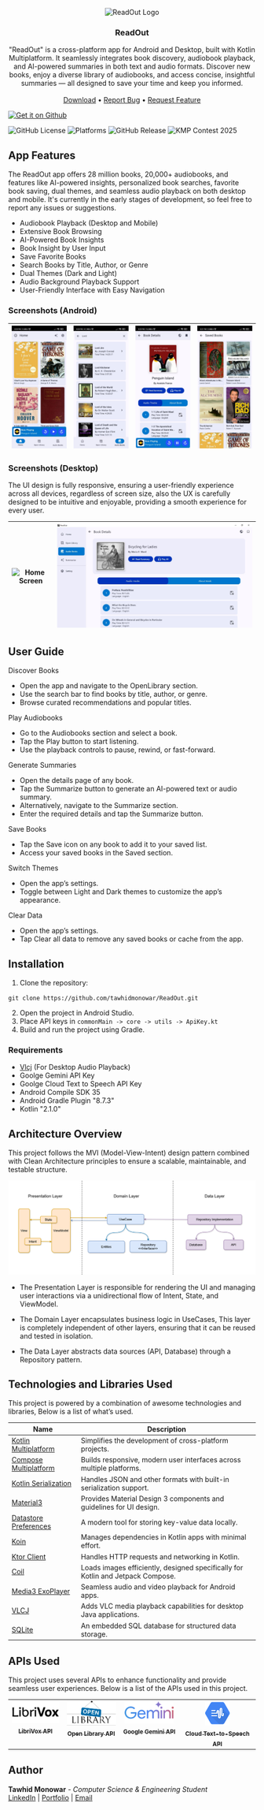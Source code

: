 <p align="center">
  <img src="https://github.com/user-attachments/assets/bf233e9a-0f3a-4218-9791-18574a45565e" alt="ReadOut Logo" width="120">
</p>
<h3 align="center">ReadOut</h3>
<p align="center">
"ReadOut" is a cross-platform app for Android and Desktop, built with Kotlin Multiplatform. It seamlessly integrates book discovery, audiobook playback, and AI-powered summaries in both text and audio formats. Discover new books, enjoy a diverse library of audiobooks, and access concise, insightful summaries — all designed to save your time and keep you informed.
    <br/>
    <br/>
    <a href="https://github.com/tawhidmonowar/ReadOut/releases">Download</a>
    •
    <a href="https://github.com/tawhidmonowar/ReadOut/issues">Report Bug</a>
    •
    <a href="https://github.com/tawhidmonowar/ReadOut/issues">Request Feature</a>

</p>

<p align="left">
<a href="https://github.com/tawhidmonowar/ReadOut/releases">
    <img src="https://raw.githubusercontent.com/nucleus-ffm/foss_warn/main/docs/get-it-on-github.png"
    alt="Get it on Github"
    height="80">
</a>
</p>

![GitHub License](https://img.shields.io/github/license/tawhidmonowar/ReadOut)
![Platforms](https://img.shields.io/badge/Platforms-Android%20%7C%20Desktop-brightgreen)
![GitHub Release](https://img.shields.io/github/v/release/tawhidmonowar/ReadOut)
![KMP Contest 2025](https://img.shields.io/badge/KMP%20Contest%202025-B125EA)


## App Features
The ReadOut app offers 28 million books, 20,000+ audiobooks, and features like AI-powered insights, personalized book searches, favorite book saving, dual themes, and seamless audio playback on both desktop and mobile. It's currently in the early stages of development, so feel free to report any issues or suggestions.
- Audiobook Playback (Desktop and Mobile)
- Extensive Book Browsing
- AI-Powered Book Insights
- Book Insight by User Input
- Save Favorite Books
- Search Books by Title, Author, or Genre
- Dual Themes (Dark and Light)
- Audio Background Playback Support
- User-Friendly Interface with Easy Navigation

### Screenshots (Android)

|![Home Screen](https://github.com/tawhidmonowar/ReadOut/blob/main/readme/screenshots/0.jpg) | ![Search Screen](https://github.com/tawhidmonowar/ReadOut/blob/main/readme/screenshots/1.jpg) | ![Details Screen](https://github.com/tawhidmonowar/ReadOut/blob/main/readme/screenshots/3.jpg) |![Save Screen](https://github.com/tawhidmonowar/ReadOut/blob/main/readme/screenshots/2.jpg) |
|:-------------------:|:------------------------:|:-----------------:|:-----------------:|

### Screenshots (Desktop)

The UI design is fully responsive, ensuring a user-friendly experience across all devices, regardless of screen size, also the UX is carefully designed to be intuitive and enjoyable, providing a smooth experience for every user.

|![Home Screen](https://github.com/tawhidmonowar/ReadOut/blob/main/readme/screenshots/d2.gif) | ![Search Screen](https://github.com/tawhidmonowar/ReadOut/blob/main/readme/screenshots/d5.png) |
|:-------------------:|:------------------------:|

## User Guide

Discover Books

- Open the app and navigate to the OpenLibrary section.
- Use the search bar to find books by title, author, or genre.
- Browse curated recommendations and popular titles.

Play Audiobooks

- Go to the Audiobooks section and select a book.
- Tap the Play button to start listening.
- Use the playback controls to pause, rewind, or fast-forward.

Generate Summaries

- Open the details page of any book.
- Tap the Summarize button to generate an AI-powered text or audio summary.
- Alternatively, navigate to the Summarize section.
- Enter the required details and tap the Summarize button.

Save Books

- Tap the Save icon on any book to add it to your saved list.
- Access your saved books in the Saved section.

Switch Themes

- Open the app’s settings.
- Toggle between Light and Dark themes to customize the app’s appearance.

Clear Data

- Open the app’s settings.
- Tap Clear all data to remove any saved books or cache from the app.

## Installation

1. Clone the repository:
```
git clone https://github.com/tawhidmonowar/ReadOut.git
```
2. Open the project in Android Studio.
3. Place API keys in `commonMain -> core -> utils -> ApiKey.kt`
4. Build and run the project using Gradle.

### Requirements 
- [Vlcj](https://github.com/caprica/vlcj) (For Desktop Audio Playback)
- Goolge Gemini API Key
- Goolge Cloud Text to Speech API Key
- Android Compile SDK 35
- Android Gradle Plugin "8.7.3"
- Kotlin "2.1.0"

## Architecture Overview
This project follows the MVI (Model-View-Intent) design pattern combined with Clean Architecture principles to ensure a scalable, maintainable, and testable structure.

![image](https://github.com/tawhidmonowar/ReadOut/blob/main/readme/images/read_out_architecture.png)

* The Presentation Layer is responsible for rendering the UI and managing user interactions via a unidirectional flow of Intent, State, and ViewModel.

* The Domain Layer encapsulates business logic in UseCases, This layer is completely independent of other layers, ensuring that it can be reused and tested in isolation.

* The Data Layer abstracts data sources (API, Database) through a Repository pattern.



## Technologies and Libraries Used

This project is powered by a combination of awesome technologies and libraries, Below is a list of what’s used.

| Name                                      | Description                                                  |
|-------------------------------------------|--------------------------------------------------------------|
| [Kotlin Multiplatform](https://kotlinlang.org/docs/multiplatform.html) | Simplifies the development of cross-platform projects.       |
| [Compose Multiplatform](https://www.jetbrains.com/compose-multiplatform) | Builds responsive, modern user interfaces across multiple platforms. |
| [Kotlin Serialization](https://kotlinlang.org/docs/serialization.html) | Handles JSON and other formats with built-in serialization support. |
| [Material3](https://developer.android.com/jetpack/androidx/releases/compose-material3) | Provides Material Design 3 components and guidelines for UI design. |
| [Datastore Preferences](https://developer.android.com/topic/libraries/architecture/datastore) | A modern tool for storing key-value data locally.            |
| [Koin](https://insert-koin.io/)           | Manages dependencies in Kotlin apps with minimal effort.     |
| [Ktor Client](https://ktor.io/docs/getting-started-ktor-client.html) | Handles HTTP requests and networking in Kotlin.              |
| [Coil](https://coil-kt.github.io/coil)    | Loads images efficiently, designed specifically for Kotlin and Jetpack Compose. |
| [Media3 ExoPlayer](https://developer.android.com/media/media3/exoplayer) | Seamless audio and video playback for Android apps.          |
| [VLCJ](https://github.com/caprica/vlcj)   | Adds VLC media playback capabilities for desktop Java applications. |
| [SQLite](https://developer.android.com/jetpack/androidx/releases/sqlite) | An embedded SQL database for structured data storage.         |

## APIs Used
This project uses several APIs to enhance functionality and provide seamless user experiences. Below is a list of the APIs used in this project.

<table>
  <tbody>
    <tr>
      <td align="center" valign="top" width="22%"><a href="https://librivox.org/"><img src="https://github.com/tawhidmonowar/ReadOut/blob/main/readme/images/librivox_api_logo.png?raw=true" width="100px;" alt="LibriVox API"/><br /><sub><b>LibriVox API</b></sub></a><br /></td>
      <td align="center" valign="top" width="23%"><a href="https://openlibrary.org/"><img src="https://github.com/tawhidmonowar/ReadOut/blob/main/readme/images/open_library_api_logo.png?raw=true" width="100px;" alt="Open Library"/><br /><sub><b>Open Library API</b></sub></a><br /></td>
      <td align="center" valign="top" width="24%"><a href="https://ai.google.dev/"><img src="https://github.com/tawhidmonowar/ReadOut/blob/main/readme/images/google_gemini_api_logo.png?raw=true" width="100px;" alt="Google Gemini"/><br /><sub><b>Google Gemini API</b></sub></a><br/></td>
      <td align="center" valign="top" width="33%"><a href="https://cloud.google.com/text-to-speech"><img src="https://github.com/tawhidmonowar/ReadOut/blob/main/readme/images/cloud_text_to_speech_api_logo.png?raw=true" width="50px;" alt="Cloud Text-to-Speech"/><br /><sub><b>Cloud Text-to-Speech API</b></sub></a><br /></td>
    </tr>
  </tbody>
</table>

## Author
**Tawhid Monowar** - *Computer Science & Engineering Student* <br>
[LinkedIn](https://www.linkedin.com/in/tawhidmonowar) | [Portfolio](https://tawhidmonowar.github.io/profile)  | [Email](mailto:tawhidmonowar@gmail.com)
